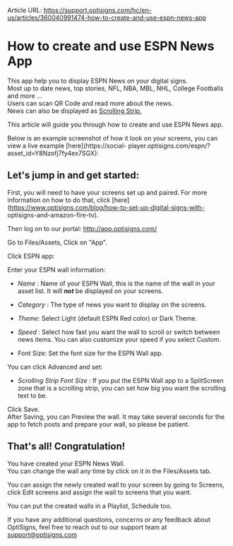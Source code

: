 Article URL: https://support.optisigns.com/hc/en-us/articles/360040991474-how-to-create-and-use-espn-news-app

# How to create and use ESPN News App

This app help you to display ESPN News on your digital signs.  
Most up to date news, top stories, NFL, NBA, MBL, NHL, College Footballs and
more ...  
Users can scan QR Code and read more about the news.  
​News can also be displayed as [Scrolling
Strip.](https://support.optisigns.com/hc/en-us/articles/360026559613)

This article will guide you through how to create and use ESPN News app.

Below is an example screenshot of how it look on your screens, you can view a
live example [here](https://social-
player.optisigns.com/espn/?asset_id=Y8Nzofj7fy4ex7SGX):

## **Let's jump in and get started:**

First, you will need to have your screens set up and paired. For more
information on how to do that, click
[here](https://www.optisigns.com/blog/how-to-set-up-digital-signs-with-
optisigns-and-amazon-fire-tv).

Then log on to our portal: <http://app.optisigns.com/>

Go to Files/Assets, Click on "App".

Click ESPN app:

Enter your ESPN wall information:

  * _Name_ : Name of your ESPN Wall, this is the name of the wall in your asset list. It will  _**not**_ be displayed on your screens.

  * _Category_ : The type of news you want to display on the screens.

  * _Theme:_ Select Light (default ESPN Red color) or Dark Theme.
  * _Speed_ : Select how fast you want the wall to scroll or switch between news items. You can also customize your speed if you select Custom.

  * Font Size: Set the font size for the ESPN Wall app.

You can click Advanced and set:

  * _Scrolling Strip Font Size_ : If you put the ESPN Wall app to a SplitScreen zone that is a scrolling strip, you can set how big you want the scrolling text to be.

Click Save.  
After Saving, you can Preview the wall. It may take several seconds for the
app to fetch posts and prepare your wall, so please be patient.  
  

## **That's all! Congratulation!**

You have created your ESPN News Wall.  
You can change the wall any time by click on it in the Files/Assets tab.

You can assign the newly created wall to your screen by going to Screens,
click Edit screens and assign the wall to screens that you want.

You can put the created walls in a Playlist, Schedule too.

If you have any additional questions, concerns or any feedback about
OptiSigns, feel free to reach out to our support team at
[support@optisigns.com](mailto:support@optisigns.com)

